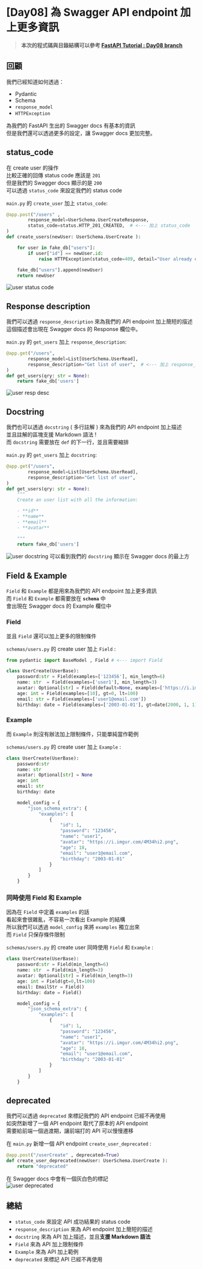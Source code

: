 # [Day08] 為 Swagger API endpoint 加上更多資訊

> **本次的程式碼與目錄結構可以參考 [FastAPI Tutorial : Day08 branch](https://github.com/jason810496/iThome2023-FastAPI-Tutorial/tree/Day08)** <br>

## 回顧

我們已經知道如何透過：
- Pydantic
- Schema
- `response_model`
- `HTTPException`

為我們的 FastAPI 生出的 Swagger docs 有基本的資訊 <br>
但是我們還可以透過更多的設定，讓 Swagger docs 更加完整。

## status_code

在 create user 的操作  <br>
比較正確的回傳 status code 應該是 `201` <br>
但是我們的 Swagger docs 顯示的是 `200` <br>
可以透過 `status_code` 來設定我們的 status code

`main.py` 的 `create_user` 加上 `status_code`:
```python
@app.post("/users" ,
        response_model=UserSchema.UserCreateResponse,
        status_code=status.HTTP_201_CREATED,  # <--- 加上 status_code
)
def create_users(newUser: UserSchema.UserCreate ):

    for user in fake_db["users"]:
        if user["id"] == newUser.id:
            raise HTTPException(status_code=409, detail="User already exists")
        
    fake_db["users"].append(newUser)
    return newUser
```

![user status code](https://raw.githubusercontent.com/jason810496/iThome2023-FastAPI-Tutorial/Images/assets/Day08/user-status-code.png)

## Response description 


我們可以透過 `response_description` 來為我們的 API endpoint 加上簡短的描述 <br>
這個描述會出現在 Swagger docs 的 Response 欄位中。

`main.py` 的 `get_users` 加上 `response_description`:
```python
@app.get("/users", 
        response_model=List[UserSchema.UserRead],
        response_description="Get list of user",  # <--- 加上 response_description
)
def get_users(qry: str = None):
    return fake_db['users']
```

![user resp desc](https://raw.githubusercontent.com/jason810496/iThome2023-FastAPI-Tutorial/Images/assets/Day08/user-resp-desc.png)

## Docstring

我們也可以透過 `docstring` ( 多行註解 ) 來為我們的 API endpoint 加上描述 <br>
並且註解的區塊支援 Markdown 語法 ! <br>
而 `docstring` 需要放在 `def` 的下一行，並且需要縮排

`main.py` 的 `get_users` 加上 `docstring`:
```python
@app.get("/users", 
        response_model=List[UserSchema.UserRead],
        response_description="Get list of user",  
)
def get_users(qry: str = None):
    """
    Create an user list with all the information:

    - **id**
    - **name**
    - **email**
    - **avatar**

    """
    return fake_db['users']
```

![user docstring](https://raw.githubusercontent.com/jason810496/iThome2023-FastAPI-Tutorial/Images/assets/Day08/user-docstring.png)
可以看到我們的 `docstring` 顯示在 Swagger docs 的最上方

## Field & Example

`Field` 和 `Example` 都是用來為我們的 API endpoint 加上更多資訊 <br>
而 `Field` 和 `Example` 都需要放在 **`schema`** 中 <br>
會出現在 Swagger docs 的 Example 欄位中

### Field

並且 `Field` 還可以加上更多的限制條件 <br>

`schemas/users.py` 的 create user 加上 `Field` :
```python
from pydantic import BaseModel , Field # <--- import Field

class UserCreate(UserBase):
    password:str = Field(examples=['123456'], min_length=6)
    name: str  = Field(examples=['user1'], min_length=3)
    avatar: Optional[str] = Field(default=None, examples=['https://i.imgur.com/4M34hi2.png'], min_length=3)
    age: int = Field(examples=[10], gt=0, lt=100)
    email: str = Field(examples=['user1@email.com'])
    birthday: date = Field(examples=['2003-01-01'], gt=date(2000, 1, 1), lt=date(2005, 1, 1))
```

### Example

而 `Example` 則沒有辦法加上限制條件，只能單純當作範例 <br>

`schemas/users.py` 的 create user 加上 `Example` :
```python
class UserCreate(UserBase):
    password:str
    name: str
    avatar: Optional[str] = None
    age: int
    email: str
    birthday: date

    model_config = {
        "json_schema_extra": {
            "examples": [
                {
                    "id": 1,
                    "password": "123456",
                    "name": "user1",
                    "avatar": "https://i.imgur.com/4M34hi2.png",
                    "age": 18,
                    "email": "user1@email.com",
                    "birthday": "2003-01-01"
                }
            ]
        }
    }
```

### 同時使用 Field 和 Example

因為在 `Field` 中定義 `examples` 的話 <br>
看起來會很雜亂，不容易一次看出 Example 的結構 <br>
所以我們可以透過 `model_config` 來將 `examples` 獨立出來 <br>
而 `Field` 只保存條件限制 <br>

`schemas/users.py` 的 create user 同時使用 `Field` 和 `Example` :
```python
class UserCreate(UserBase):
    password:str = Field(min_length=6)
    name: str  = Field(min_length=3)
    avatar: Optional[str] = Field(min_length=3)
    age: int = Field(gt=0,lt=100)
    email: EmailStr = Field()
    birthday: date = Field()

    model_config = {
        "json_schema_extra": {
            "examples": [
                {
                    "id": 1,
                    "password": "123456",
                    "name": "user1",
                    "avatar": "https://i.imgur.com/4M34hi2.png",
                    "age": 18,
                    "email": "user1@email.com",
                    "birthday": "2003-01-01"
                }
            ]
        }
    }
```

## deprecated

我們可以透過 `deprecated` 來標記我們的 API endpoint 已經不再使用 <br>
如突然新增了一個 API endpoint 取代了原本的 API endpoint <br>
需要給前端一個過渡期，讓前端打的 API 可以慢慢遷移 <br>

在 `main.py` 新增一個 API endpoint `create_user_deprecated` :
```python
@app.post("/userCreate" , deprecated=True)
def create_user_deprecated(newUser: UserSchema.UserCreate ):
    return "deprecated"
```

在 Swagger docs 中會有一個灰白色的標記 <br>
![user deprecated](https://raw.githubusercontent.com/jason810496/iThome2023-FastAPI-Tutorial/Images/assets/Day08/user-deprecated.png)

## 總結

-  `status_code` 來設定 API 成功結果的 status code <br>
-  `response_description` 來為 API endpoint 加上簡短的描述 <br>
-  `docstring` 來為 API 加上描述，並且**支援 Markdown 語法** <br>
-  `Field` 來為 API 加上限制條件 <br>
-  `Example` 來為 API 加上範例 <br>
-  `deprecated` 來標記 API 已經不再使用 <br>
